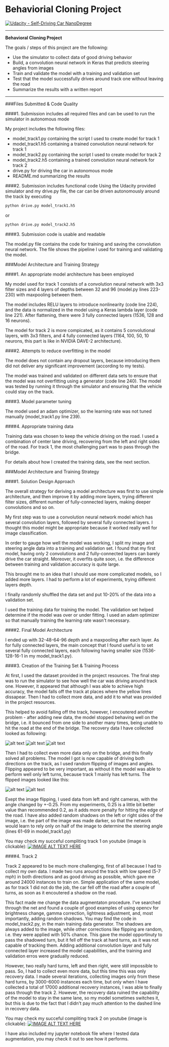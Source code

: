 # Behaviorial Cloning Project

[![Udacity - Self-Driving Car NanoDegree](https://s3.amazonaws.com/udacity-sdc/github/shield-carnd.svg)](http://www.udacity.com/drive)

---

**Behavioral Cloning Project**

The goals / steps of this project are the following:
* Use the simulator to collect data of good driving behavior
* Build, a convolution neural network in Keras that predicts steering angles from images
* Train and validate the model with a training and validation set
* Test that the model successfully drives around track one without leaving the road
* Summarize the results with a written report


[//]: # (Image References)

[image3]: ./examples/center_2016_12_01_13_35_06_915.jpg "Normal Image"
[image4]: ./examples/center_2016_12_01_13_35_06_915_flipped.jpg "Flipped Image"
[image5]: ./examples/center_2017_04_03_23_01_23_592.jpg "Recovery Image"
[image6]: ./examples/center_2017_04_03_23_01_23_828.jpg "Recovery Image"
[image7]: ./examples/center_2017_04_03_23_01_24_052.jpg "Recovery Image"

---
###Files Submitted & Code Quality

####1. Submission includes all required files and can be used to run the simulator in autonomous mode

My project includes the following files:
* model_track1.py containing the script I used to create model for track 1
* model_track1.h5 containing a trained convolution neural network for track 1
* model_track2.py containing the script I used to create model for track 2
* model_track2.h5 containing a trained convolution neural network for track 2
* drive.py for driving the car in autonomous mode
* README.md summarizing the results

####2. Submission includes functional code
Using the Udacity provided simulator and my drive.py file, the car can be driven autonomously around the track by executing 
```sh
python drive.py model_track1.h5
```
 or
 ```sh
python drive.py model_track2.h5
```

####3. Submission code is usable and readable

The model.py file contains the code for training and saving the convolution neural network. The file shows the pipeline I used for training and validating the model.

###Model Architecture and Training Strategy

####1. An appropriate model architecture has been employed

My model used for track 1 consists of a convolution neural network with 3x3 filter sizes and 4 layers of depths between 32 and 96 (model.py lines 223-230) with maxpooling between them.

The model includes RELU layers to introduce nonlinearity (code line 224), and the data is normalized in the model using a Keras lambda layer (code line 221). After flattening, there were 3 fully connected layers (1536, 128 and 16 neurons).

The model for track 2 is more compicated, as it contains 5 convolutional layers, with 3x3 filters, and 4 fully connected layers (1164, 100, 50, 10 neurons, this part is like in NVIDIA DAVE-2 architecture).

####2. Attempts to reduce overfitting in the model

The model does not contain any dropout layers, because introducing them did not deliver any significant improvement (according to my tests). 

The model was trained and validated on different data sets to ensure that the model was not overfitting using a generator (code line 240). The model was tested by running it through the simulator and ensuring that the vehicle could stay on the track.

####3. Model parameter tuning

The model used an adam optimizer, so the learning rate was not tuned manually (model_track1.py line 239).

####4. Appropriate training data

Training data was chosen to keep the vehicle driving on the road. I used a combination of center lane driving, recovering from the left and right sides of the road. For track 1, the most challenging part was to pass through the bridge.

For details about how I created the training data, see the next section. 

###Model Architecture and Training Strategy

####1. Solution Design Approach

The overall strategy for deriving a model architecture was first to use simple architecture, and then improve it by adding more layers, trying different filter sizes, different number of fully-connected layers, making deeper convolutions and so on.

My first step was to use a convolution neural network model which has several convolution layers, followed by several fully connected layers. I thought this model might be appropriate because it worked really well for image classification.

In order to gauge how well the model was working, I split my image and steering angle data into a training and validation set. I found that my first model, having only 2 convolutions and 2 fully-connected layers can barely drive the car straight. Moreover, it overfits quite soon, i.e. the difference between training and validation accuracy is quite large.

This brought me to an idea that I should use more complicated models, so I added more layers. I had to perform a lot of experiments, trying different layers depth.

I finally randomly shuffled the data set and put 10-20% of the data into a validation set. 

I used the training data for training the model. The validation set helped determine if the model was over or under fitting.  I used an adam optimizer so that manually training the learning rate wasn't necessary.

####2. Final Model Architecture

I ended up with 32-48-64-96 depth and a maxpooling after each layer. As for fully connected layers, the main concept that I found useful is to set several fully connected layers, each following having smaller size (1536-128-16-1 in my model_track1.py).

####3. Creation of the Training Set & Training Process

At first, I used the dataset provided in the project resources. The final step was to run the simulator to see how well the car was driving around track one. However, it appeared that although I was able to achieve high accuracy, the model falls off the track at places where the yellow lines dissapear. Then I had to collect more data, and add it to what was provided in the project resources.

This helped to avoid falling off the track, however, I encoutered another problem - after adding new data, the model stopped behaving well on the bridge, i.e. it bounced from one side to another many times, being unable to hit the road at the end of the bridge. The recovery data I have collected looked as following:

![alt text][image5]
![alt text][image6]
![alt text][image7]

Then I had to collect even more data only on the bridge, and this finally solved all problems. The model I got is now capable of driving both directions on the track, as I used random flipping of images and angles. Flipping appeared to be very important, as without it the model was able to perform well only left turns, because track 1 mainly has left turns. The flipped images looked like this:

![alt text][image3]
![alt text][image4]

Exept the image flipping, I used data from left and right cameras, with the angle changed by +-0.25. From my experiments, 0.25 is a little bit better value than recommended 0.2, as it adds more penalty for hitting the edge of the road. I have also added random shadows on the left or right sides of the image, i.e. the part of the image was made darker, so that the network would learn to rely only on half of the image to determine the steering angle (lines 61-69 in model_track1.py)

You may check my succeful compliting track 1 on youtube (image is clickable):
[![IMAGE ALT TEXT HERE](https://img.youtube.com/vi/a8uZswck93k/0.jpg)](https://youtu.be/a8uZswck93k)

####4. Track 2

Track 2 appeared to be much more challenging, first of all because I had to collect my own data. I made two runs around the track with low speed (5-7 mph) in both directions and as good driving as possible, which gave me around 24000 instances to train on. Simple application of the same model, as for track 1 did not do the job, the car fell off the road after a couple of turns, as soon as it encoutered a shadow on the road.

This fact made me change the data augmentaton procedure. I've searched through the net and found a couple of good examples of using opencv for brightness change, gamma correction, lightness adjustment, and, most importantly, adding random shadows. You may find the code in model_track2.py, in the main training data generator. The shadows are always added to the image, while other corrections like flipping are random, i.e. they were applied with 50% chance. This gave the model opportinuty to pass the shadowed turn, but it fell off the track at hard turns, as it was not capable of tracking them. Adding additional convolution layer and fully connected layer increased the model capabilities, and the training and validation erros were gradually reduced. 

However, two really hard turns, left and then right, were still impossible to pass. So, I had to collect even more data, but this time this was only recovery data. I made several iterations, collecting images only from these hard turns, by 3000-6000 instances each time, but only when I have collected a total of 17000 additional recovery instances, I was able to finally pass through the track 2. However, the recovery data ruined the capability of the model to stay in the same lane, so my model sometimes switches it, but this is due to the fact that I didn't pay much attention to the dashed line in recovery data.

You may check my succeful compliting track 2 on youtube (image is clickable):
[![IMAGE ALT TEXT HERE](https://img.youtube.com/vi/nhPaGT6zm9o/0.jpg)](https://youtu.be/nhPaGT6zm9o)

I have also included my jupyter notebook file where I tested data augmentation, you may check it out to see how it performs.


